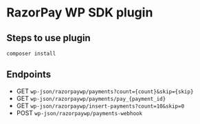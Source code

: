 # RazorPay WP SDK plugin

## Steps to use plugin
`composer install`

## Endpoints
* GET `wp-json/razorpaywp/payments?count={count}&skip={skip}`
* GET `wp-json/razorpaywp/payments/pay_{payment_id}`
* GET `wp-json/razorpaywp/insert-payments?count=10&skip=0`
* POST `wp-json/razorpaywp/payments-webhook`
